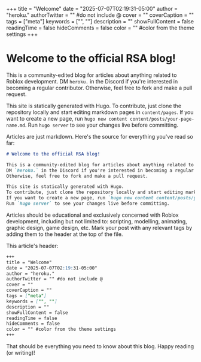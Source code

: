 +++
title = "Welcome"
date = "2025-07-07T02:19:31-05:00"
author = "heroku."
authorTwitter = "" #do not include @
cover = ""
coverCaption = ""
tags = ["meta"]
keywords = ["", ""]
description = ""
showFullContent = false
readingTime = false
hideComments = false
color = "" #color from the theme settings
+++

# Welcome to the official RSA blog!

This is a community-edited blog for articles about anything related to Roblox development.
DM `heroku.` in the Discord if you're interested in becoming a regular contributor.
Otherwise, feel free to fork and make a pull request.

This site is statically generated with Hugo.
To contribute, just clone the repository locally and start editing markdown pages in `content/pages`.
If you want to create a new page, run `hugo new content content/posts/your-page-name.md`.
Run `hugo server` to see your changes live before committing.

Articles are just markdown. Here's the source for everything you've read so far:


```md
# Welcome to the official RSA blog!

This is a community-edited blog for articles about anything related to Roblox development.
DM `heroku.` in the Discord if you're interested in becoming a regular contributor.
Otherwise, feel free to fork and make a pull request.

This site is statically generated with Hugo.
To contribute, just clone the repository locally and start editing markdown pages in `content/pages`.
If you want to create a new page, run `hugo new content content/posts/your-page-name.md`.
Run `hugo server` to see your changes live before committing.
```

Articles should be educational and exclusively concerned with Roblox development, including but not limited to: scripting, modelling, animating, graphic design, game design, etc.
Mark your post with any relevant tags by adding them to the header at the top of the file.

This article's header:
```md
+++
title = "Welcome"
date = "2025-07-07T02:19:31-05:00"
author = "heroku."
authorTwitter = "" #do not include @
cover = ""
coverCaption = ""
tags = ["meta"]
keywords = ["", ""]
description = ""
showFullContent = false
readingTime = false
hideComments = false
color = "" #color from the theme settings
+++
```

That should be everything you need to know about this blog. Happy reading (or writing)!
